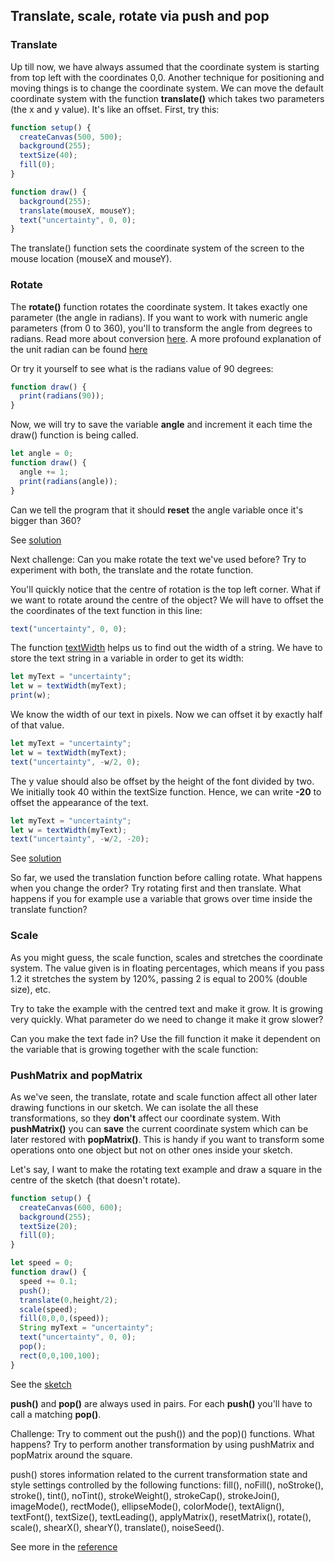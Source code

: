 ## Translate, scale, rotate via push and pop

### Translate

Up till now, we have always assumed that the coordinate system is starting from top left with the coordinates 0,0. Another technique for positioning and moving things is to change the coordinate system. We can move the default coordinate system with the function **translate()** which takes two parameters (the x and y value). It's like an offset. First, try this:

```javascript
function setup() {
  createCanvas(500, 500);
  background(255);
  textSize(40);
  fill(0);
}

function draw() {
  background(255);
  translate(mouseX, mouseY);
  text("uncertainty", 0, 0);
}
```

The translate() function sets the coordinate system of the screen to the mouse location (mouseX and mouseY).

### Rotate

The **rotate()** function rotates the coordinate system. It takes exactly one parameter (the angle in radians). If you want to work with numeric angle parameters (from 0 to 360), you'll to transform the angle from degrees to radians. Read more about conversion [here](https://p5js.org/reference/#/p5/radians). A more profound explanation of the unit radian can be found [here](https://en.wikipedia.org/wiki/Radian)

Or try it yourself to see what is the radians value of 90 degrees:

```javascript
function draw() {
  print(radians(90));
}
```

Now, we will try to save the variable __angle__ and increment it each time the draw() function is being called.

```javascript
let angle = 0;
function draw() {
  angle += 1;
  print(radians(angle));
}
```

Can we tell the program that it should __reset__ the angle variable once it's bigger than 360?

See [solution](https://editor.p5js.org/ritzdank/sketches/9u617TaHP)

Next challenge: Can you make rotate the text we've used before? Try to experiment with both, the translate and the rotate function.

You'll quickly notice that the centre of rotation is the top left corner. What if we want to rotate around the centre of the object? We will have to offset the the coordinates of the text function in this line:

```javascript
text("uncertainty", 0, 0);
```

The function [textWidth](https://p5js.org/reference/#/p5/textWidth) helps us to find out the width of a string. We have to store the text string in a variable in order to get its width:

```javascript
let myText = "uncertainty";
let w = textWidth(myText);
print(w);
```

We know the width of our text in pixels. Now we can offset it by exactly half of that value.

```javascript
let myText = "uncertainty";
let w = textWidth(myText);
text("uncertainty", -w/2, 0);
```

The y value should also be offset by the height of the font divided by two. We initially took 40 within the textSize function. Hence, we can write **-20** to offset the appearance of the text.

```javascript
let myText = "uncertainty";
let w = textWidth(myText);
text("uncertainty", -w/2, -20);
```

See [solution](https://editor.p5js.org/ritzdank/sketches/IRwvmbPNe)

So far, we used the translation function before calling rotate. What happens when you change the order? Try rotating first and then translate. What happens if you for example use a variable that grows over time inside the translate function?

### Scale

As you might guess, the scale function, scales and stretches the coordinate system. The value given is in floating percentages, which means if you pass 1.2 it stretches the system by 120%, passing 2 is equal to 200% (double size), etc.

Try to take the example with the centred text and make it grow. It is growing very quickly. What parameter do we need to change it make it grow slower?

Can you make the text fade in? Use the fill function it make it dependent on the variable that is growing together with the scale function:

### PushMatrix and popMatrix

As we've seen, the translate, rotate and scale function affect all other later drawing functions in our sketch. We can isolate the all these transformations, so they **don't** affect our coordinate system. With **pushMatrix()** you can __save__ the current coordinate system which can be later restored with **popMatrix()**. This is handy if you want to transform some operations onto one object but not on other ones inside your sketch.

Let's say, I want to make the rotating text example and draw a square in the centre of the sketch (that doesn't rotate).

```javascript
function setup() {
  createCanvas(600, 600);
  background(255);
  textSize(20);
  fill(0);
}

let speed = 0;
function draw() {
  speed += 0.1;
  push();
  translate(0,height/2);
  scale(speed);
  fill(0,0,0,(speed));
  String myText = "uncertainty";
  text("uncertainty", 0, 0);
  pop();
  rect(0,0,100,100);
}
```

See the [sketch](https://editor.p5js.org/ritzdank/sketches/rKZaWrp63)

**push()** and **pop()** are always used in pairs. For each **push()** you'll have to call a matching **pop()**.

Challenge: Try to comment out the push()) and the pop)() functions. What happens? Try to perform another transformation by using pushMatrix and popMatrix around the square.

push() stores information related to the current transformation state and style settings controlled by the following functions: fill(), noFill(), noStroke(), stroke(), tint(), noTint(), strokeWeight(), strokeCap(), strokeJoin(), imageMode(), rectMode(), ellipseMode(), colorMode(), textAlign(), textFont(), textSize(), textLeading(), applyMatrix(), resetMatrix(), rotate(), scale(), shearX(), shearY(), translate(), noiseSeed().

See more in the [reference](https://p5js.org/reference/#/p5/push)
